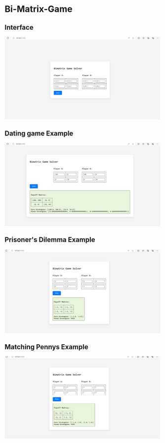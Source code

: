 # Bi-Matrix-Game

## Interface
![Image of Plot](Interface_.png)


## Dating game Example 
![Image of Plot](DatingGame.png)


## Prisoner's Dilemma Example 
![Image of Plot](prisonersDilemma.png)

## Matching Pennys Example 
![Image of Plot](MatchingPenny.png)
